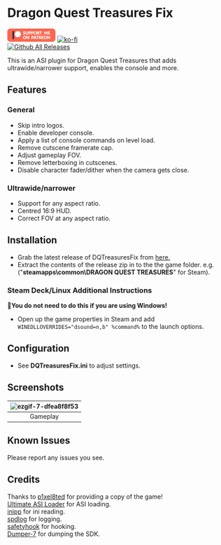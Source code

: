 # Dragon Quest Treasures Fix
[![Patreon-Button](https://raw.githubusercontent.com/Lyall/DQTreasuresFix/refs/heads/master/.github/Patreon-Button.png)](https://www.patreon.com/Wintermance) [![ko-fi](https://ko-fi.com/img/githubbutton_sm.svg)](https://ko-fi.com/W7W01UAI9)<br />
[![Github All Releases](https://img.shields.io/github/downloads/Lyall/DQTreasuresFix/total.svg)](https://github.com/Lyall/DQTreasuresFix/releases)

This is an ASI plugin for Dragon Quest Treasures that adds ultrawide/narrower support, enables the console and more.

## Features
### General
- Skip intro logos.
- Enable developer console.
- Apply a list of console commands on level load.
- Remove cutscene framerate cap.
- Adjust gameplay FOV.
- Remove letterboxing in cutscenes.
- Disable character fader/dither when the camera gets close.

### Ultrawide/narrower
- Support for any aspect ratio.
- Centred 16:9 HUD.
- Correct FOV at any aspect ratio.

## Installation
- Grab the latest release of DQTreasuresFix from [here.](https://github.com/Lyall/DQTreasuresFix/releases)
- Extract the contents of the release zip in to the the game folder.
e.g. ("**steamapps\common\DRAGON QUEST TREASURES**" for Steam).

### Steam Deck/Linux Additional Instructions
🚩**You do not need to do this if you are using Windows!**
- Open up the game properties in Steam and add `WINEDLLOVERRIDES="dsound=n,b" %command%` to the launch options.

## Configuration
- See **DQTreasuresFix.ini** to adjust settings.

## Screenshots

| ![ezgif-7-dfea8f8f53](https://github.com/user-attachments/assets/901c07ce-bcf0-406c-9a4e-3ce25d02441d) |
|:--------------------------:|
| Gameplay |

## Known Issues
Please report any issues you see.

## Credits
Thanks to [p1xel8ted](https://github.com/p1xel8ted) for providing a copy of the game! <br />
[Ultimate ASI Loader](https://github.com/ThirteenAG/Ultimate-ASI-Loader) for ASI loading. <br />
[inipp](https://github.com/mcmtroffaes/inipp) for ini reading. <br />
[spdlog](https://github.com/gabime/spdlog) for logging. <br />
[safetyhook](https://github.com/cursey/safetyhook) for hooking.<br />
[Dumper-7](https://github.com/Encryqed/Dumper-7) for dumping the SDK.
